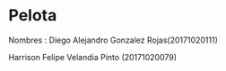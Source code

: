 # Pelota
Nombres :
Diego Alejandro Gonzalez Rojas(20171020111)

Harrison Felipe Velandia Pinto (20171020079)
